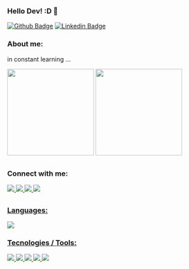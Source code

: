 ### Hello Dev! :D 👋

<!--
**uadson/uadson** is a ✨ _special_ ✨ repository because its `README.md` (this file) appears on your GitHub profile.

Here are some ideas to get you started:

- 🔭 I’m currently working on ...
- 🌱 I’m currently learning ...
- 👯 I’m looking to collaborate on ...
- 🤔 I’m looking for help with ...
- 💬 Ask me about ...
- 📫 How to reach me: ...
- 😄 Pronouns: ...
- ⚡ Fun fact: ...
-->

[![Github Badge](https://img.shields.io/badge/-Github-000?style=flat-square&logo=Github&logoColor=white&link=https://github.com/uadson)](https://github.com/uadson)
[![Linkedin Badge](https://img.shields.io/badge/-LinkedIn-blue?style=flat-square&logo=Linkedin&logoColor=white&link=https://www.linkedin.com/in/uadsonfeitosa/)](https://www.linkedin.com/in/uadsonfeitosa/)


### About me:

  in constant learning ...
  
<img height = "200em" src = "https://github-readme-stats.vercel.app/api?username=uadson&show_icons=true&theme=dark&include_all_commits=true&count_private=true" />   <img height = "200em" src = "https://github-readme-stats.vercel.app/api/top-langs/?username=uadson&layout=compact&langs_count=16&theme=dark " />

 ##
 ### Connect with me:
 <a href = "https://api.whatsapp.com/send?phone=5562985040799&text=Ol%C3%A1%2C%20Tudo%20bem%3F%20Vim%20pelo%20seu%20perfil%20do%20GitHub. " target = "_ blank"> <img src="https://img.icons8.com/color/48/000000/whatsapp--v1.png"/>
 <a href = "https://www.instagram.com/_uadson/?hl=pt" target="_blank"><img src="https://img.icons8.com/color/48/000000/instagram-new.png"/>
 <a href = "https://www.linkedin.com/in/uadsonfeitosa/"> <img src="https://img.icons8.com/fluency/48/000000/linkedin-circled.png"/>
 <a href = "mailto:uadsonpy@gmail.com?&subject=&cc=&bcc=&body=uadsonpy@gmail.com%0A"><img src="https://img.icons8.com/color/48/000000/gmail-new.png"/>

##
### Languages:
<img src="https://img.icons8.com/color/48/000000/python--v1.png"/>
   
### Tecnologies / Tools:
<img src="https://img.icons8.com/color/48/000000/django.png"/>
<img src="https://img.icons8.com/color/48/000000/bootstrap.png"/>
<img src="https://img.icons8.com/color/48/000000/postgreesql.png"/>
<img src="https://img.icons8.com/color/48/000000/ubuntu.png"/>
<img src="https://img.icons8.com/color/48/000000/git.png"/>

